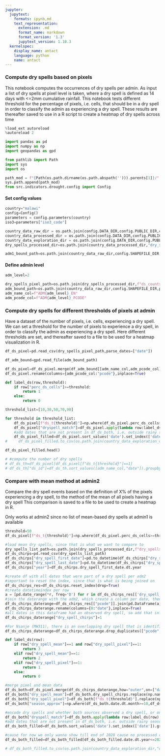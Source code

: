```yaml
---
jupyter:
  jupytext:
    formats: ipynb,md
    text_representation:
      extension: .md
      format_name: markdown
      format_version: '1.3'
      jupytext_version: 1.10.3
  kernelspec:
    display_name: antact
    language: python
    name: antact
---
```


### Compute dry spells based on pixels
This notebook computes the occurrences of dry spells per admin. As input a list of dry spells at pixel level is taken, where a dry spell is defined as 14 days with <=2mm cumulative rainfall. This notebook tests different threshold for the percentage of pixels, i.e. cells, that should be in a dry spell in order to classify the admin as experiencing a dry spell. These results are thereafter saved to use in a R script to create a heatmap of dry spells across time

```python
%load_ext autoreload
%autoreload 2
```

```python
import pandas as pd
import numpy as np
import geopandas as gpd

from pathlib import Path
import sys
import os

path_mod = f"{Path(os.path.dirname(os.path.abspath(''))).parents[1]}/"
sys.path.append(path_mod)
from src.indicators.drought.config import Config
```

#### Set config values

```python
country="malawi"
config=Config()
parameters = config.parameters(country)
iso3=parameters["iso3_code"]

country_data_raw_dir = os.path.join(config.DATA_DIR,config.PUBLIC_DIR,config.RAW_DIR,iso3)
country_data_processed_dir = os.path.join(config.DATA_DIR,config.PUBLIC_DIR,config.PROCESSED_DIR,iso3)
country_data_exploration_dir = os.path.join(config.DATA_DIR,config.PUBLIC_DIR,"exploration",iso3)
dry_spells_processed_dir=os.path.join(country_data_processed_dir,"dry_spells")

adm1_bound_path=os.path.join(country_data_raw_dir,config.SHAPEFILE_DIR,parameters["path_admin1_shp"])
```

#### Define admin level

```python
adm_level=2
```

```python
dry_spells_pixel_path=os.path.join(dry_spells_processed_dir,f"ds_counts_per_pixel_adm{adm_level}.csv")
adm_bound_path=os.path.join(country_data_raw_dir,config.SHAPEFILE_DIR,parameters[f"path_admin{adm_level}_shp"])
adm_name_col=f"ADM{adm_level}_EN"
adm_pcode_col=f"ADM{adm_level}_PCODE"
```

### Compute dry spells for different thresholds of pixels at admin
Have a dataset of the number of pixels, i.e. cells, experiencing a dry spell. We can set a threshold for the number of pixels to experience a dry spell, in order to classify the admin as experiencing a dry spell. Here different thresholds are set, and thereafter saved to a file to be used for a heatmap visualization in R. 

```python
df_ds_pixel=pd.read_csv(dry_spells_pixel_path,parse_dates=["date"])
```

```python
df_adm_bound=gpd.read_file(adm_bound_path)
```

```python
df_ds_pixel=df_ds_pixel.merge(df_adm_bound[[adm_name_col,adm_pcode_col]],how="left",on=adm_name_col)
df_ds_pixel.rename(columns={adm_pcode_col:"pcode"},inplace=True)
```

```python
def label_ds(row,threshold):
    if row["perc_ds_cells"]>=threshold:
        return 1
    else:
        return 0
```

```python
threshold_list=[10,30,50,70,90]
```

```python
for threshold in threshold_list:
    df_ds_pixel[f"ds_t{threshold}"]=np.where(df_ds_pixel.perc_ds_cells>=threshold,1,0)
    df_ds_pixel["dryspell_match"]=df_ds_pixel.apply(lambda row:label_ds(row,threshold),axis=1)
    #add dates that are not present in df_ds_both, i.e. outside rainy season
    df_ds_pixel_filled=df_ds_pixel.sort_values('date').set_index(['date']).groupby(adm_name_col).apply(lambda x: x.reindex(pd.date_range(pd.to_datetime('01-01-2000'), pd.to_datetime('31-12-2020'), name='date'),fill_value=0).drop(adm_name_col,axis=1).reset_index()).reset_index().drop("level_1",axis=1)
#     df_ds_pixel_filled.to_csv(os.path.join(country_data_exploration_dir,"dryspells",f"dryspells_pixel_adm{adm_level}_th{threshold}_viz.csv"))
```

```python
df_ds_pixel_filled.head()
```

```python
# #compute the number of dry spells
# df_ds_th=df_ds_pixel[df_ds_pixel[f"ds_t{threshold}"]==1]
# df_ds_th["ds_id"]=df_ds_th.sort_values([adm_name_col,"date"]).groupby(adm_name_col).date.diff().dt.days.ne(1).cumsum()
```

### Compare with mean method at admin2
Compare the dry spell events based on the definition of X% of the pixels experiencing a dry spell, to the method of the mean of all pixels having a dry spell
This comparison is saved to a file to be used to create a heatmap in R.    

Only works at admin2 since no list of mean-based dry spells at admin1 is available

```python
threshold=50
df_ds_pixel[f"ds_t{threshold}"]=np.where(df_ds_pixel.perc_ds_cells>=threshold,1,0)
```

```python
#load mean dry spells, since that is what we want to compare to
dry_spells_list_path=os.path.join(dry_spells_processed_dir,f"dry_spells_during_rainy_season_list_2000_2020_mean_back.csv")
df_ds_chirps=pd.read_csv(dry_spells_list_path)
df_ds_chirps["dry_spell_first_date"]=pd.to_datetime(df_ds_chirps["dry_spell_first_date"])
df_ds_chirps["dry_spell_last_date"]=pd.to_datetime(df_ds_chirps["dry_spell_last_date"])
df_ds_chirps["year"]=df_ds_chirps.dry_spell_first_date.dt.year

#create df with all dates that were part of a dry spell per adm2
#important to reset the index, since that is what is being joined on
df_ds_chirps_res=df_ds_chirps.reset_index(drop=True)
#create datetimeindex per row
a = [pd.date_range(*r, freq='D') for r in df_ds_chirps_res[['dry_spell_first_date', 'dry_spell_last_date']].values]
#join the daterange with the adm2, which create a column per date, then stack to have each adm2-date combination
df_ds_chirps_daterange=df_ds_chirps_res[["pcode"]].join(pd.DataFrame(a)).set_index(["pcode"]).stack().droplevel(-1).reset_index()
df_ds_chirps_daterange.rename(columns={0:"date"},inplace=True)
#all dates in this dataframe had an observed dry spell, so add that information
df_ds_chirps_daterange["dry_spell_chirps"]=1

#For Nsanje (MW311), there is an overlapping dry spell that is identified as two separate dry spells --> causes duplicate dates
df_ds_chirps_daterange=df_ds_chirps_daterange.drop_duplicates(["pcode","date"])
```

```python
def label_ds(row):
    if row["dry_spell_mean"]==1 and row["dry_spell_pixel"]==1:
        return 3
    elif row["dry_spell_mean"]==1:
        return 2
    elif row["dry_spell_pixel"]==1:
        return 1
    else:
        return 0
```

```python
#merge pixel and mean data
df_ds_both=df_ds_pixel.merge(df_ds_chirps_daterange,how="outer",on=["date","pcode"])
df_ds_both["dry_spell_mean"]=df_ds_both.dry_spell_chirps.replace(np.nan,0)
df_ds_both["dry_spell_pixel"]=df_ds_both[f"ds_t{threshold}"].replace(np.nan,0)
df_ds_both["season_approx"]=np.where(df_ds_both.date.dt.month>=10,df_ds_both.date.dt.year,df_ds_both.date.dt.year-1)

#encode dry spells and whether both sources observed a dry spell, or only one of the two
df_ds_both["dryspell_match"]=df_ds_both.apply(lambda row:label_ds(row),axis=1)
#add dates that are not present in df_ds_both, i.e. outside rainy season
df_ds_both_filled=df_ds_both.sort_values('date').set_index(['date']).groupby('pcode').apply(lambda x: x.reindex(pd.date_range(pd.to_datetime('01-01-2000'), pd.to_datetime('31-12-2020'), name='date'),fill_value=0).drop('pcode',axis=1).reset_index())
```

```python
#cause for now we only wanna show till end of 2020 cause no processed chirps data after that
df_ds_both_filled=df_ds_both_filled[df_ds_both_filled.date.dt.year<=2020]
```

```python
# df_ds_both_filled.to_csv(os.path.join(country_data_exploration_dir,"dryspells",f"dryspells_mean_pixel_th{threshold}_viz.csv"))
```
